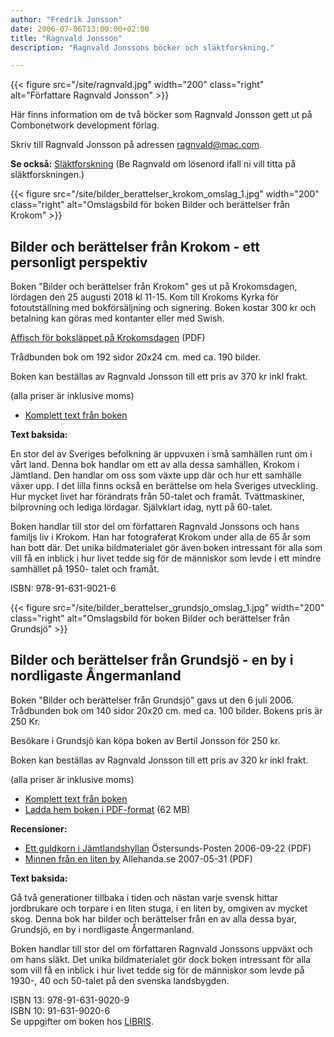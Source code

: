 ```yaml
---
author: "Fredrik Jonsson"
date: 2006-07-06T13:00:00+02:00
title: "Ragnvald Jonsson"
description: "Ragnvald Jonssons böcker och släktforskning."

---
```


{{< figure src="/site/ragnvald.jpg" width="200" class="right" alt="Författare Ragnvald Jonsson" >}}

Här finns information om de två böcker som Ragnvald Jonsson gett ut på Combonetwork development förlag.

Skriv till Ragnvald Jonsson på adressen <ragnvald@mac.com>.

**Se också:** [Släktforskning](/reunion/) (Be Ragnvald om lösenord ifall ni vill titta på släktforskningen.)

{{< figure src="/site/bilder_berattelser_krokom_omslag_1.jpg" width="200" class="right" alt="Omslagsbild för boken Bilder och berättelser från Krokom" >}}

## Bilder och berättelser från Krokom - ett personligt perspektiv

Boken "Bilder och berättelser från Krokom" ges ut på Krokomsdagen, lördagen den 25 augusti 2018 kl 11-15. Kom till Krokoms Kyrka för fotoutställning med bokförsäljning och signering. Boken kostar 300 kr och betalning kan göras med kontanter eller med Swish.

[Affisch för boksläppet på Krokomsdagen](/site/bilder_berattelser_krokomsdagen_2018.pdf) (PDF)

Trådbunden bok om 192 sidor 20x24 cm. med ca. 190 bilder.

Boken kan beställas av Ragnvald Jonsson till ett pris av 370 kr inkl frakt.

(alla priser är inklusive moms)

* [Komplett text från boken](/ragnvald/bilder-berattelser-krokom)

**Text baksida:**

En stor del av Sveriges befolkning är uppvuxen i små samhällen runt om i vårt land. Denna bok handlar om ett av alla dessa samhällen, Krokom i Jämtland. Den handlar om oss som växte upp där och hur ett samhälle växer upp. I det lilla finns också en berättelse om hela Sveriges utveckling. Hur mycket livet har förändrats från 50-talet och framåt. Tvättmaskiner, bilprovning och lediga lördagar. Självklart idag, nytt på 60-talet.

Boken handlar till stor del om författaren Ragnvald Jonssons och hans familjs liv i Krokom. Han har fotograferat Krokom under alla de 65 år som han bott där. Det unika bildmaterialet gör även boken intressant för alla som vill få en inblick i hur livet tedde sig för de människor som levde i ett mindre samhället på 1950- talet och framåt.

ISBN: 978-91-631-9021-6

{{< figure src="/site/bilder_berattelser_grundsjo_omslag_1.jpg" width="200" class="right" alt="Omslagsbild för boken Bilder och berättelser från Grundsjö" >}}

## Bilder och berättelser från Grundsjö - en by i nordligaste Ångermanland

Boken "Bilder och berättelser från Grundsjö" gavs ut den 6 juli 2006. Trådbunden bok om 140 sidor 20x20 cm. med ca. 100 bilder. Bokens pris är 250 Kr.

Besökare i Grundsjö kan köpa boken av Bertil Jonsson för 250 kr.

Boken kan beställas av Ragnvald Jonsson till ett pris av 320 kr inkl frakt.

(alla priser är inklusive moms)

* [Komplett text från boken](/ragnvald/bilder-berattelser-grundsjo)
* [Ladda hem boken i PDF-format](/files/bilder-och-berattelser-fran-grundsjo.pdf) (62 MB)

**Recensioner:**

* [Ett guldkorn i Jämtlandshyllan](/files/ostersunds-posten-ett-guldkorn-i-jamtlandshyllan.pdf) Östersunds-Posten 2006-09-22 (PDF)
* [Minnen från en liten by](/files/allehanda-minnen-fran-en-liten-by.pdf) Allehanda.se 2007-05-31 (PDF)

**Text baksida:**

Gå två generationer tillbaka i tiden och nästan varje svensk hittar jordbrukare och torpare i en liten stuga, i en liten by, omgiven av mycket skog. Denna bok har bilder och berättelser från en av alla dessa byar, Grundsjö, en by i nordligaste Ångermanland.

Boken handlar till stor del om författaren Ragnvald Jonssons uppväxt och om hans släkt. Det unika bildmaterialet gör dock boken intressant för alla som vill få en inblick i hur livet tedde sig för de människor som levde på 1930-, 40 och 50-talet på den svenska landsbygden.

ISBN 13: 978-91-631-9020-9  
ISBN 10: 91-631-9020-6  
Se uppgifter om boken hos [LIBRIS](http://libris.kb.se/bib/10579041).
